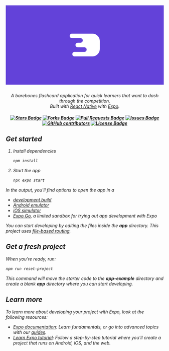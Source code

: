 <h1 align="center">
    <img alt="Dashcards" src="./assets/banner.png"> </img>
</h1>

<p align="center">
  <i>A barebones flashcard application for quick learners that want to dash through the competition.</i><br>
  <i>Built with <a href="https://reactnative.dev/">React Native</a> with <a href="https://expo.dev/">Expo</a>.
</p>

<h5 align="center">
  <a href="https://github.com/Luzefiru/dashcards/stargazers"><img src="https://img.shields.io/github/stars/Luzefiru/dashcards" alt="Stars Badge"/></a>
  <a href="https://github.com/Luzefiru/dashcards/network/members"><img src="https://img.shields.io/github/forks/Luzefiru/dashcards" alt="Forks Badge"/></a>
  <a href="https://github.com/Luzefiru/dashcards/pulls"><img src="https://img.shields.io/github/issues-pr/Luzefiru/dashcards" alt="Pull Requests Badge"/></a>
  <a href="https://github.com/Luzefiru/dashcards/issues"><img src="https://img.shields.io/github/issues/Luzefiru/dashcards" alt="Issues Badge"/></a>
  <a href="https://github.com/Luzefiru/dashcards/graphs/contributors"><img alt="GitHub contributors" src="https://img.shields.io/github/contributors/Luzefiru/dashcards?color=2b9348"></a>
  <a href="https://github.com/Luzefiru/dashcards/blob/master/LICENSE"><img src="https://img.shields.io/github/license/Luzefiru/dashcards?color=2b9348" alt="License Badge"/></a>
</h5>

## Get started

1. Install dependencies

   ```bash
   npm install
   ```

2. Start the app

   ```bash
   npx expo start
   ```

In the output, you'll find options to open the app in a

- [development build](https://docs.expo.dev/develop/development-builds/introduction/)
- [Android emulator](https://docs.expo.dev/workflow/android-studio-emulator/)
- [iOS simulator](https://docs.expo.dev/workflow/ios-simulator/)
- [Expo Go](https://expo.dev/go), a limited sandbox for trying out app development with Expo

You can start developing by editing the files inside the **app** directory. This project uses [file-based routing](https://docs.expo.dev/router/introduction).

## Get a fresh project

When you're ready, run:

```bash
npm run reset-project
```

This command will move the starter code to the **app-example** directory and create a blank **app** directory where you can start developing.

## Learn more

To learn more about developing your project with Expo, look at the following resources:

- [Expo documentation](https://docs.expo.dev/): Learn fundamentals, or go into advanced topics with our [guides](https://docs.expo.dev/guides).
- [Learn Expo tutorial](https://docs.expo.dev/tutorial/introduction/): Follow a step-by-step tutorial where you'll create a project that runs on Android, iOS, and the web.
